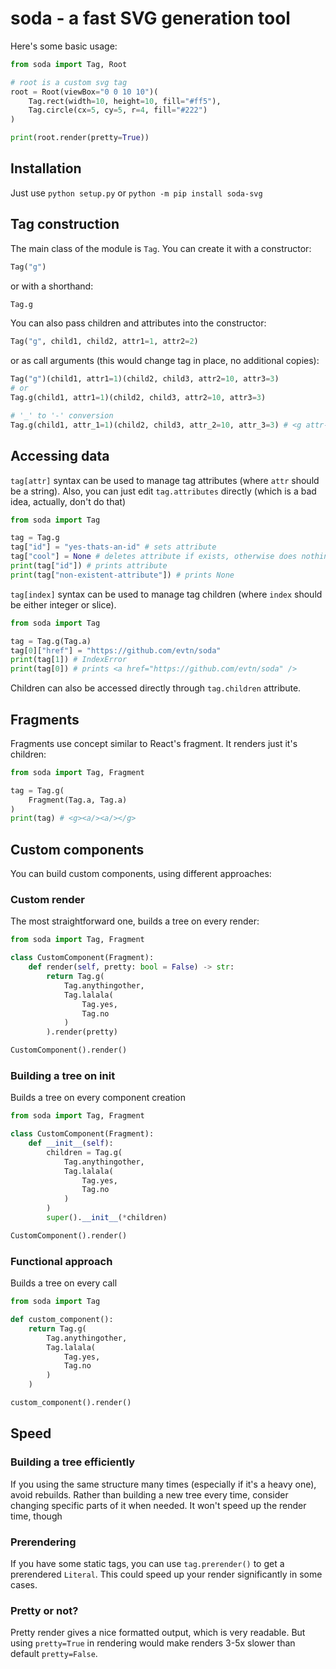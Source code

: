 # soda - a fast SVG generation tool

Here's some basic usage:

```python
from soda import Tag, Root

# root is a custom svg tag
root = Root(viewBox="0 0 10 10")(
    Tag.rect(width=10, height=10, fill="#ff5"),
    Tag.circle(cx=5, cy=5, r=4, fill="#222")
)

print(root.render(pretty=True))
```

## Installation

Just use `python setup.py` or `python -m pip install soda-svg`

## Tag construction

The main class of the module is `Tag`. You can create it with a constructor:
```python
Tag("g")
```
or with a shorthand:
```python
Tag.g
```

You can also pass children and attributes into the constructor:

```python
Tag("g", child1, child2, attr1=1, attr2=2)
```

or as call arguments (this would change tag in place, no additional copies):

```python
Tag("g")(child1, attr1=1)(child2, child3, attr2=10, attr3=3)
# or
Tag.g(child1, attr1=1)(child2, child3, attr2=10, attr3=3)

# '_' to '-' conversion
Tag.g(child1, attr_1=1)(child2, child3, attr_2=10, attr_3=3) # <g attr-1="1" attr-2="10" attr-3="3" >child1child2child3</g>
```

## Accessing data
`tag[attr]` syntax can be used to manage tag attributes (where `attr` should be a string).
Also, you can just edit `tag.attributes` directly (which is a bad idea, actually, don't do that)

```python
from soda import Tag

tag = Tag.g
tag["id"] = "yes-thats-an-id" # sets attribute
tag["cool"] = None # deletes attribute if exists, otherwise does nothing
print(tag["id"]) # prints attribute
print(tag["non-existent-attribute"]) # prints None
```

`tag[index]` syntax can be used to manage tag children (where `index` should be either integer or slice).

```python
from soda import Tag

tag = Tag.g(Tag.a)
tag[0]["href"] = "https://github.com/evtn/soda" 
print(tag[1]) # IndexError
print(tag[0]) # prints <a href="https://github.com/evtn/soda" />
```

Children can also be accessed directly through `tag.children` attribute. 


## Fragments

Fragments use concept similar to React's fragment. It renders just it's children:

```python
from soda import Tag, Fragment

tag = Tag.g(
    Fragment(Tag.a, Tag.a)
)
print(tag) # <g><a/><a/></g>

```

## Custom components

You can build custom components, using different approaches:

### Custom render

The most straightforward one, builds a tree on every render:

```python
from soda import Tag, Fragment

class CustomComponent(Fragment):
    def render(self, pretty: bool = False) -> str:
        return Tag.g(
            Tag.anythingother,
            Tag.lalala(
                Tag.yes,
                Tag.no
            )
        ).render(pretty)

CustomComponent().render()
```

### Building a tree on init

Builds a tree on every component creation

```python
from soda import Tag, Fragment

class CustomComponent(Fragment):
    def __init__(self):
        children = Tag.g(
            Tag.anythingother,
            Tag.lalala(
                Tag.yes,
                Tag.no
            )
        )
        super().__init__(*children)

CustomComponent().render()
```

### Functional approach

Builds a tree on every call

```python
from soda import Tag

def custom_component():
    return Tag.g(
        Tag.anythingother,
        Tag.lalala(
            Tag.yes,
            Tag.no
        )
    )

custom_component().render()
```

## Speed

### Building a tree efficiently

If you using the same structure many times (especially if it's a heavy one), avoid rebuilds. Rather than building a new tree every time, consider changing specific parts of it when needed. It won't speed up the render time, though

### Prerendering

If you have some static tags, you can use `tag.prerender()` to get a prerendered `Literal`.
This could speed up your render significantly in some cases.

### Pretty or not?

Pretty render gives a nice formatted output, which is very readable.
But using `pretty=True` in rendering would make renders 3-5x slower than default `pretty=False`.
